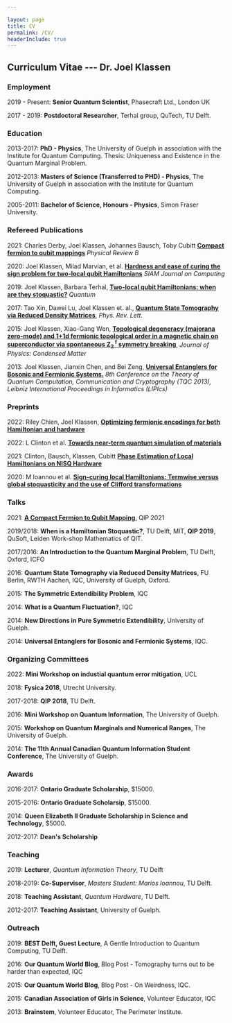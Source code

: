 ```yaml
---

layout: page
title: CV
permalink: /CV/
headerInclude: true
---
```


## Curriculum Vitae --- Dr. Joel Klassen

### Employment
2019 - Present: **Senior Quantum Scientist**, Phasecraft Ltd., London UK

2017 - 2019: **Postdoctoral Researcher**, Terhal group, QuTech, TU Delft. 

### Education

2013-2017: **PhD - Physics**, The University of Guelph in association with the Institute for Quantum Computing. Thesis: Uniqueness and Existence in the Quantum Marginal Problem.

2012-2013: **Masters of Science (Transferred to PHD) - Physics**, The University of Guelph in association with the Institute for Quantum Computing. 

2005-2011: **Bachelor of Science, Honours - Physics**, Simon Fraser University.

### Refereed Publications

2021: Charles Derby, Joel Klassen, Johannes Bausch, Toby Cubitt [**Compact fermion to qubit mappings**](https://arxiv.org/abs/2003.06939) *Physical Review B*

2020: Joel Klassen, Milad Marvian, et al. [**Hardness and ease of curing the sign problem for two-local qubit  Hamiltonians**](https://arxiv.org/abs/1906.08800v2) *SIAM Journal on Computing*

2019: Joel Klassen, Barbara Terhal, [**Two-local qubit Hamiltonians: when are they stoquastic?**](https://arxiv.org/abs/1806.05405) *Quantum*

2017: Tao Xin, Dawei Lu, Joel Klassen et. al., [**Quantum State Tomography via Reduced Density Matrices**](https://arxiv.org/abs/1604.02046), *Phys. Rev. Lett.* 

2015: Joel Klassen, Xiao-Gang Wen, [**Topological degeneracy (majorana zero-mode) and 1+1d fermionic topological order in a magnetic chain on superconductor via spontaneous Z<sub>2 </sub><sup>f</sup> symmetry breaking**](https://arxiv.org/abs/1412.5985), *Journal of Physics: Condensed Matter*

2013: Joel Klassen, Jianxin Chen, and Bei Zeng, [**Universal Entanglers for Bosonic and Fermionic Systems.**](https://arxiv.org/abs/1305.7489) *8th Conference on the Theory of Quantum Computation, Communication and Cryptography (TQC 2013), Leibniz International Proceedings in Informatics (LIPIcs)*

### Preprints

2022: Riley Chien, Joel Klassen, [**Optimizing fermionic encodings for both Hamiltonian and hardware**](https://arxiv.org/abs/2210.05652)

2022: L Clinton et al. [**Towards near-term quantum simulation of materials**](https://arxiv.org/abs/2205.15256)

2021: Clinton, Bausch, Klassen, Cubitt [**Phase Estimation of Local Hamiltonians on NISQ Hardware**](https://arxiv.org/abs/2110.13584)

2020:  M Ioannou et al. [**Sign-curing local Hamiltonians: Termwise versus global stoquasticity and the use of Clifford transformations**](https://arxiv.org/abs/2007.11964)

### Talks

2021: [**A Compact Fermion to Qubit Mapping**](https://www.youtube.com/watch?v=i6wZq1-BMKE), QIP 2021

2019/2018: **When is a Hamiltonian Stoquastic?**, TU Delft, MIT, **QIP 2019**, QuSoft, Leiden Work-shop Mathematics of QIT.

2017/2016: **An Introduction to the Quantum Marginal Problem**, TU Delft, Oxford, ICFO

2016: **Quantum State Tomography via Reduced Density Matrices**, FU Berlin, RWTH Aachen, IQC, University of Guelph, Oxford.

2015: **The Symmetric Extendibility Problem**, IQC

2014: **What is a Quantum Fluctuation?**, IQC

2014: **New Directions in Pure Symmetric Extendibility**, University of Guelph.

2014: **Universal Entanglers for Bosonic and Fermionic Systems**, IQC.

<!--- 
### Posters
2018: **Two local qubit Hamiltonians: when are they stoquastic?**, Discrete Phase Space Methods for Quantum Fault-Tolerance, Cologne.

2016/2015: **The Symmetric Extendability Problem, and a General Test for Pure Symmetric Extendability.** , The 11th Conference on the Theory of Quantum Computation, Communication and Cryptography, FU Berlin --- Reduced Density Matrices in Quantum Physics and Role of Fermionic Exchange Symmetry, Oxford --- Workshop on Quantum Marginals and Numerical Ranges, University of Guelph.
--->

### Organizing Committees
2022: **Mini Workshop on industial quantum error mitigation**, UCL

2018: **Fysica 2018**, Utrecht University.

2017-2018: **QIP 2018**, TU Delft.

2016: **Mini Workshop on Quantum Information**, The University of Guelph.

2015: **Workshop on Quantum Marginals and Numerical Ranges**, The University of Guelph.

2014: **The 11th Annual Canadian Quantum Information Student Conference**, The University of Guelph.

### Awards
2016-2017: **Ontario Graduate Scholarship**, $15000.

2015-2016: **Ontario Graduate Scholarsip**, $15000.

2014: **Queen Elizabeth II Graduate Scholarship in Science and Technology**, $5000.

2012-2017: **Dean's Scholarship**

### Teaching
2019: **Lecturer**, *Quantum Information Theory*, TU Delft

2018-2019: **Co-Supervisor**, *Masters Student: Marios Ioannou*, TU Delft.

2018: **Teaching Assistant**, *Quantum Hardware*, TU Delft.

2012-2017: **Teaching Assistant**, University of Guelph.

### Outreach

2019: **BEST Delft, Guest Lecture**, A Gentle Introduction to Quantum Computing, TU Delft.

2016: **Our Quantum World Blog**, Blog Post - Tomography turns out to be harder than expected, IQC

2015: **Our Quantum World Blog**, Blog Post - On Weirdness, IQC.

2015: **Canadian Association of Girls in Science**, Volunteer Educator, IQC

2013: **Brainstem**, Volunteer Educator, The Perimeter Institute.